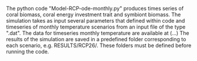 The python code "Model-RCP-ode-monthly.py" produces times series of coral biomass, coral energy investment trait and symbiont biomass. 
The simulation takes as input several parameters that defined within code and timeseries of monthly temperature scenarios from an input file of the type ".dat".
The data for timeseries monthly temperature are available at (...)
The results of the simulation are saved in a predefined folder corresponding to each scenario, e.g. RESULTS/RCP26/. 
These folders must be defined before running the code. 
